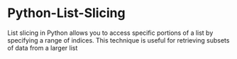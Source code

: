 # Python-List-Slicing
List slicing in Python allows you to access specific portions of a list by specifying a range of indices. This technique is useful for retrieving subsets of data from a larger list

